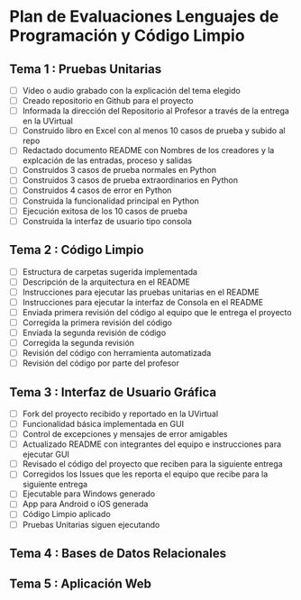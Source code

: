 # Plan de Evaluaciones Lenguajes de Programación y Código Limpio

## Tema 1 : Pruebas Unitarias

- [ ] Video o audio grabado con la explicación del tema elegido
- [ ] Creado repositorio en Github para el proyecto
- [ ] Informada la dirección del Repositorio al Profesor a través de la entrega en la UVirtual
- [ ] Construido libro en Excel con al menos 10 casos de prueba y subido al repo
- [ ] Redactado documento README con Nombres de los creadores y la explcación de las entradas, proceso y salidas
- [ ] Construidos 3 casos de prueba normales en Python
- [ ] Construidos 3 casos de prueba extraordinarios en Python
- [ ] Construidos 4 casos de error en Python
- [ ] Construida la funcionalidad principal en Python
- [ ] Ejecución exitosa de los 10 casos de prueba
- [ ] Construida la interfaz de usuario tipo consola

## Tema 2 : Código Limpio

- [ ] Estructura de carpetas sugerida implementada
- [ ] Descripción de la arquitectura en el README
- [ ] Instrucciones para ejecutar las pruebas unitarias en el README
- [ ] Instrucciones para ejecutar la interfaz de Consola en el README
- [ ] Enviada primera revisión del código al equipo que le entrega el proyecto
- [ ] Corregida la primera revisión del código 
- [ ] Enviada la segunda revisión de código 
- [ ] Corregida la segunda revisión
- [ ] Revisión del código con herramienta automatizada
- [ ] Revisión del código por parte del profesor

## Tema 3 : Interfaz de Usuario Gráfica

- [ ] Fork del proyecto recibido y reportado en la UVirtual
- [ ] Funcionalidad básica implementada en GUI
- [ ] Control de excepciones y mensajes de error amigables
- [ ] Actualizado README con integrantes del equipo e instrucciones para ejecutar GUI
- [ ] Revisado el código del proyecto que reciben para la siguiente entrega
- [ ] Corregidos los Issues que les reporta el equipo que recibe para la siguiente entrega
- [ ] Ejecutable para Windows generado
- [ ] App para Android o iOS generada
- [ ] Código Limpio aplicado
- [ ] Pruebas Unitarias siguen ejecutando 

## Tema 4 : Bases de Datos Relacionales

## Tema 5 : Aplicación Web

